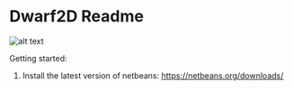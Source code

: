 Dwarf2D Readme
=======

![alt text](http://t3.gstatic.com/images?q=tbn:ANd9GcQPBbPxTZANOmB21QM7mVbuySECwZCpSHrT-oerWYwHzosCoSBB_g ".:Dwarf2D:.")


Getting started:

1. Install the latest version of netbeans: https://netbeans.org/downloads/
